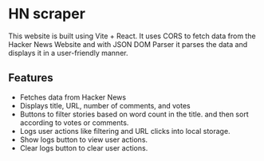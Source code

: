 # HN scraper
This website is built using Vite + React.
It uses CORS to fetch data from the Hacker News Website and with JSON DOM Parser it parses the data and displays it in a user-friendly manner.

## Features
- Fetches data from Hacker News
- Displays title, URL, number of comments, and votes
- Buttons to filter stories based on word count in the title. and then sort according to votes or comments.
- Logs user actions like filtering and URL clicks into local storage.
- Show logs button to view user actions.
- Clear logs button to clear user actions.